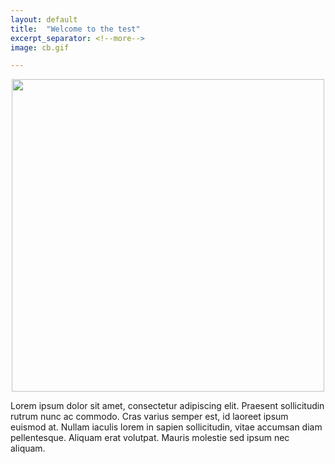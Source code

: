 ```yaml
---
layout: default
title:  "Welcome to the test"
excerpt_separator: <!--more-->
image: cb.gif

---
```

<p align="center">
  <img width="500" src="{{ site.baseurl }}/images/cb.gif">
</p>

Lorem ipsum dolor sit amet, consectetur adipiscing elit. Praesent
sollicitudin rutrum nunc ac commodo. Cras varius semper est, id laoreet
ipsum euismod at. Nullam iaculis lorem in sapien sollicitudin, vitae
accumsan diam pellentesque. Aliquam erat volutpat. Mauris molestie sed
ipsum nec aliquam. 

<!--more-->
